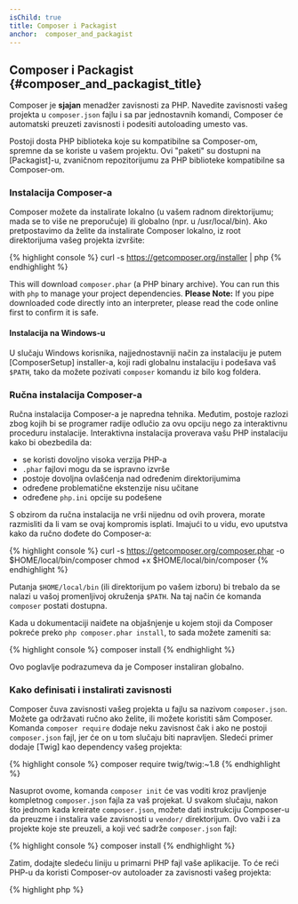 ```yaml
---
isChild: true
title: Composer i Packagist
anchor:  composer_and_packagist
---
```


## Composer i Packagist {#composer_and_packagist_title}

Composer je **sjajan** menadžer zavisnosti za PHP. Navedite zavisnosti vašeg projekta u `composer.json` fajlu i sa par
jednostavnih komandi, Composer će automatski preuzeti zavisnosti i podesiti autoloading umesto vas.

Postoji dosta PHP biblioteka koje su kompatibilne sa Composer-om, spremne da se koriste u vašem projektu. Ovi
"paketi" su dostupni na [Packagist]-u, zvaničnom repozitorijumu za PHP biblioteke kompatibilne sa Composer-om.

### Instalacija Composer-a

Composer možete da instalirate lokalno (u vašem radnom direktorijumu; mada se to više ne preporučuje) ili
globalno (npr. u /usr/local/bin). Ako pretpostavimo da želite da instalirate Composer lokalno, iz root
direktorijuma vašeg projekta izvršite:

{% highlight console %}
curl -s https://getcomposer.org/installer | php
{% endhighlight %}

This will download `composer.phar` (a PHP binary archive). You can run this with `php` to manage your project
dependencies.
<strong>Please Note:</strong> If you pipe downloaded code directly into an interpreter, please read the
code online first to confirm it is safe.

#### Instalacija na Windows-u

U slučaju Windows korisnika, najjednostavniji način za instalaciju je putem [ComposerSetup] installer-a,
koji radi globalnu instalaciju i podešava vaš `$PATH`, tako da možete pozivati `composer` komandu iz
bilo kog foldera.

### Ručna instalacija Composer-a

Ručna instalacija Composer-a je napredna tehnika. Međutim, postoje razlozi zbog kojih bi se programer radije
odlučio za ovu opciju nego za interaktivnu proceduru instalacije. Interaktivna instalacija proverava vašu PHP
instalaciju kako bi obezbedila da:

- se koristi dovoljno visoka verzija PHP-a
- `.phar` fajlovi mogu da se ispravno izvrše
- postoje dovoljna ovlašćenja nad određenim direktorijumima
- određene problematične ekstenzije nisu učitane
- određene `php.ini` opcije su podešene

S obzirom da ručna instalacija ne vrši nijednu od ovih provera, morate razmisliti da li vam se ovaj kompromis isplati.
Imajući to u vidu, evo uputstva kako da ručno dođete do Composer-a:

{% highlight console %}
curl -s https://getcomposer.org/composer.phar -o $HOME/local/bin/composer
chmod +x $HOME/local/bin/composer
{% endhighlight %}

Putanja `$HOME/local/bin` (ili direktorijum po vašem izboru) bi trebalo da se nalazi u vašoj promenljivoj okruženja
`$PATH`. Na taj način će komanda `composer` postati dostupna.

Kada u dokumentaciji naiđete na objašnjenje u kojem stoji da Composer pokreće preko `php composer.phar install`,
to sada možete zameniti sa:

{% highlight console %}
composer install
{% endhighlight %}

Ovo poglavlje podrazumeva da je Composer instaliran globalno.

### Kako definisati i instalirati zavisnosti

Composer čuva zavisnosti vašeg projekta u fajlu sa nazivom `composer.json`. Možete ga održavati ručno ako želite, ili
možete koristiti sâm Composer. Komanda `composer require` dodaje neku zavisnost čak i ako ne postoji
`composer.json` fajl, jer će on u tom slučaju biti napravljen. Sledeći primer dodaje [Twig] kao dependency vašeg projekta:

{% highlight console %}
composer require twig/twig:~1.8
{% endhighlight %}

Nasuprot ovome, komanda `composer init` će vas voditi kroz pravljenje kompletnog `composer.json` fajla za vaš
projekat. U svakom slučaju, nakon što jednom kada kreirate `composer.json`, možete dati instrukciju Composer-u da
preuzme i instalira vaše zavisnosti u `vendor/` direktorijum. Ovo važi i za projekte koje ste preuzeli, a koji već sadrže
`composer.json` fajl:

{% highlight console %}
composer install
{% endhighlight %}

Zatim, dodajte sledeću liniju u primarni PHP fajl vaše aplikacije. To će reći PHP-u da koristi Composer-ov autoloader za
zavisnosti vašeg projekta:

{% highlight php %}
<?php
require 'vendor/autoload.php';
{% endhighlight %}

Sada možete koristiti zavisnosti i one će se po zahtevu automatski učitavati.

### Ažuriranje vaših zavisnosti

Composer kreira fajl `composer.lock` koji čuva tačnu verziju svakog paketa kojeg je preuzeo kada ste prvi put izvršili
`composer install` komandu. Ako na vašem projektu radite sa drugim programerima, a fajl `composer.lock` je distribuiran (verzionisan),
kada i oni pokrenu `composer install` dobiće iste verzije kao i vi. Da biste ažurirali vaše zavisnosti, koristite `composer update` komandu.

Ovo je korisno u situacijama kada fleksibilno definišete zahteve za verzije. Tako na primer zahtev verzije `~1.8` znači "sve što je novije
od verzije `1.8.0`, ali manje od `2.0.x-dev`". Takođe možete koristiti i `*` wildcard kao u slučaju `1.8.*`. Sada će
`composer update` komanda ažurirati sve vaše zavisnosti na najnoviju verziju koja odgovara ograničenjima koja ste definisali.

### Obaveštenja o update-ima

Da biste dobijali obaveštenja o novim verzijama paketa možete se prijaviti na [VersionEye] web servisu
koji može da prati `composer.json` fajlove na vašim GitHub ili BitBucket nalozima i da vam šalje mejlove sa
novim verzijama paketa.

### Proveravanje vaših zavisnosti sa aspekta bezbednosti

[Security Advisories Checker] je web servis i alat koji se izvršava sa komandne linije. Oba načina će pregledati vaš
`composer.lock` fajl i ako je neophodno obavestiti vas da ažurirate neku od vaših zavisnosti.

### Upravljanje globalnim zavisnostima sa Composer-om

Composer takođe može da upravlja globalnim zavisnostima. Korišćenje je jednostavno, i sve što treba
da uradite jeste da dodate `global` prefiks na vaše komande. Ako na primer hoćete da instalirate PHPUnit globalno
izvršili biste sledeću komandu:

{% highlight console %}
composer global require phpunit/phpunit
{% endhighlight %}

Ovo će kreirati `~/.composer` folder gde će se nalaziti vaše globalne zavisnosti. Kako biste instalirane
pakete imali dostupne sa bilo kog mesta, dodajte `~/.composer/vendor/bin` folder u vašu `$PATH` varijablu.

* [Naučite više o Composer-u][Learn about Composer]

[Packagist]: http://packagist.org/
[Twig]: http://twig.sensiolabs.org
[VersionEye]: https://www.versioneye.com/
[Security Advisories Checker]: https://security.sensiolabs.org/
[Learn about Composer]: http://getcomposer.org/doc/00-intro.md
[ComposerSetup]: https://getcomposer.org/Composer-Setup.exe
